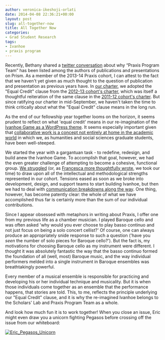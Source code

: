 ```yaml
---
author: veronica-ikeshoji-orlati
date: 2014-04-08 22:36:21+00:00
layout: post
slug: all-together-now
title: All Together Now
categories:
- Grad Student Research
tags:
- Ivanhoe
- praxis program
---
```


Recently, Bethany shared a [twitter conversation](https://storify.com/nowviskie/collective-authorship-and-the-praxisprogram-charte) about why “Praxis Program Team” has been listed among the authors of publications and presentations on Prism. As a member of the 2013-14 Praxis cohort, I can attest to the fact that we haven't yet given as much thought to the question of publication and presentation as previous years have. In [our charter](http://praxis.scholarslab.org/charter.html), we adopted the "Equal Credit" clause from the [2012-13 cohort's charter](http://praxis.scholarslab.org/charter-2012-2013.html), which was itself a thoughtful reiteration of the same clause in the [2011-12 cohort's charter](https://github.com/scholarslab/praxis/blob/3bf01121aff5e57172d9a2d998098a8c34b26bab/charter.md). But since ratifying our charter in mid-September, we haven't taken the time to think critically about what the "Equal Credit" clause means in the long run.

As the end of our fellowship year together looms on the horizon, it seems prudent to reflect on what 'equal credit' means in our re-imagination of the [Ivanhoe Game as a WordPress theme](http://ivanhoe.scholarslab.org/). It seems especially important given that [collaborative work is a concept not entirely at home in the academic world](http://www.insidehighered.com/advice/2013/02/20/essay-issues-related-what-digital-scholarship-counts-tenure-and-promotion) in which we, as humanities and social sciences graduate students, have been well-steeped.

We started the year with a gargantuan task - to redefine, redesign, and build anew the Ivanhoe Game. To accomplish that goal, however, we had the even greater challenge of attempting to become a cohesive, functional group. [We struggled](https://www.scholarslab.org/grad-student-research/sticky-situations-lessons-group-cohesion/) (or, as [Francesca more thoughtfully wrote](http://www.scholarslab.org/grad-student-research/forming-norming-storming-performing/), we took our time) to draw upon all of the intellectual and methodological strengths represented in our cohort. Tensions eased as soon as we broke into development, design, and support teams to start building Ivanhoe, but then we had to deal with [communication breakdowns along the way](http://www.scholarslab.org/grad-student-research/development-design-and-the-distance-in-between/). One thing, however, has become patently clear: the whole of what we have accomplished thus far is certainly more than the sum of our individual contributions.

Since I appear obsessed with metaphors in writing about Praxis, I offer one from my previous life as a chamber musician. I played Baroque cello and was often asked 'why would you ever choose to play basso continuo and not just focus on being a solo concert cellist?' Of course, one can always produce an appropriately snide response to such a question ('have you _seen_ the number of solo pieces for Baroque cello?'). But the fact is, my motivations for choosing Baroque cello as my instrument were different. I thought it was absolutely fantastic the way that the basso continuo formed the foundation of all (well, most) Baroque music, and the way individual performers melded into a single instrument in Baroque ensembles was breathtakingly powerful.

Every member of a musical ensemble is responsible for practicing and developing his or her individual technique and musicality. But it is when those individuals come together as an ensemble that the performance happens, that stories are told. This, to me, reflects the principle underlying our "Equal Credit" clause, and it is why the re-imagined Ivanhoe belongs to the Scholars' Lab and Praxis Program Team as a whole.

And look how much fun it is to work together! When you close an issue, Eric might even draw you a unicorn fighting Pegasos before crossing off the issue from our whiteboard:

[![Eric_Pegasos_Unicorn](http://static.scholarslab.org/wp-content/uploads/2014/04/Eric_Pegasos_Unicorn-169x300.jpg)](http://static.scholarslab.org/wp-content/uploads/2014/04/Eric_Pegasos_Unicorn.jpg)
